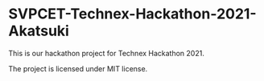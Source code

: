 # SVPCET-Technex-Hackathon-2021-Akatsuki

This is our hackathon project for Technex Hackathon 2021.

The project is licensed under MIT license.
